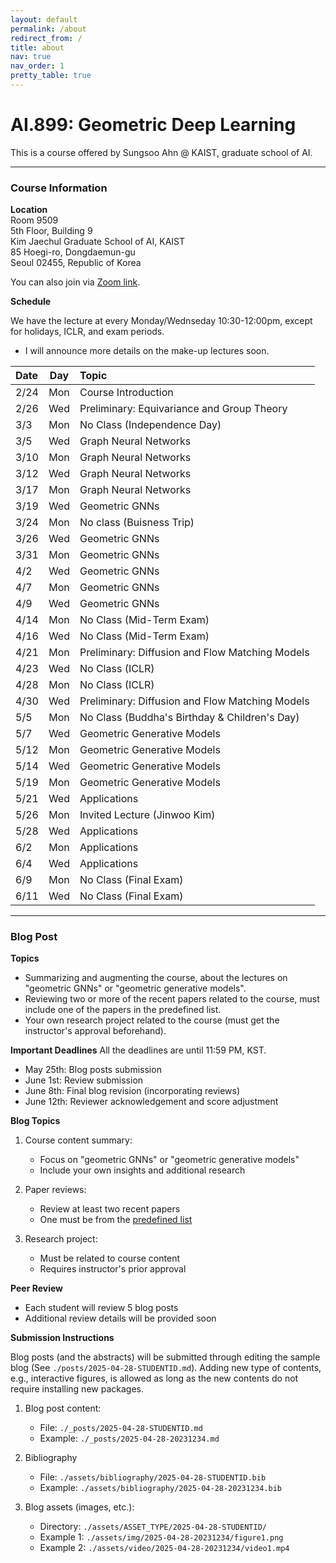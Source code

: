 ```yaml
---
layout: default
permalink: /about
redirect_from: /
title: about
nav: true
nav_order: 1
pretty_table: true
---
```


# AI.899: Geometric Deep Learning

This is a course offered by Sungsoo Ahn @ KAIST, graduate school of AI.

---

### Course Information 

**Location**  
Room 9509  
5th Floor, Building 9  
Kim Jaechul Graduate School of AI, KAIST  
85 Hoegi-ro, Dongdaemun-gu  
Seoul 02455, Republic of Korea

You can also join via [Zoom link](https://us06web.zoom.us/j/84849160930?pwd=I1MkjGflEIQAhSTI7z5OHEX9mcxki4.1).

**Schedule**

We have the lecture at every Monday/Wednseday 10:30-12:00pm, except for holidays, ICLR, and exam periods. 
- I will announce more details on the make-up lectures soon.

| Date  | Day | Topic                                             |
|:------|:---:|:--------------------------------------------------|
| 2/24  | Mon | Course Introduction                               |
| 2/26  | Wed | Preliminary: Equivariance and Group Theory        |
| 3/3   | Mon | No Class (Independence Day)                       |
| 3/5   | Wed | Graph Neural Networks                             |
| 3/10  | Mon | Graph Neural Networks                             |
| 3/12  | Wed | Graph Neural Networks                             |
| 3/17  | Mon | Graph Neural Networks                             |
| 3/19  | Wed | Geometric GNNs                                    |
| 3/24  | Mon | No class (Buisness Trip)                          |
| 3/26  | Wed | Geometric GNNs                                    |
| 3/31  | Mon | Geometric GNNs                                    |
| 4/2   | Wed | Geometric GNNs                                    |
| 4/7   | Mon | Geometric GNNs                                    |
| 4/9   | Wed | Geometric GNNs                                    |
| 4/14  | Mon | No Class (Mid-Term Exam)                          |
| 4/16  | Wed | No Class (Mid-Term Exam)                          |
| 4/21  | Mon | Preliminary: Diffusion and Flow Matching Models   |
| 4/23  | Wed | No Class (ICLR)                                   |
| 4/28  | Mon | No Class (ICLR)                                   |
| 4/30  | Wed | Preliminary: Diffusion and Flow Matching Models   |
| 5/5   | Mon | No Class (Buddha's Birthday & Children's Day)     |
| 5/7   | Wed | Geometric Generative Models                       |
| 5/12  | Mon | Geometric Generative Models                       |
| 5/14  | Wed | Geometric Generative Models                       |
| 5/19  | Mon | Geometric Generative Models                       |
| 5/21  | Wed | Applications                                      |
| 5/26  | Mon | Invited Lecture (Jinwoo Kim)                      |
| 5/28  | Wed | Applications                                      |
| 6/2   | Mon | Applications                                      |
| 6/4   | Wed | Applications                                      |
| 6/9   | Mon | No Class (Final Exam)                             |
| 6/11  | Wed | No Class (Final Exam)                             |

---

### Blog Post

**Topics**
- Summarizing and augmenting the course, about the lectures on "geometric GNNs" or "geometric generative models".
- Reviewing two or more of the recent papers related to the course, must include one of the papers in the predefined list.
- Your own research project related to the course (must get the instructor's approval beforehand).

**Important Deadlines**
All the deadlines are until 11:59 PM, KST.
- May 25th: Blog posts submission
- June 1st: Review submission
- June 8th: Final blog revision (incorporating reviews)
- June 12th: Reviewer acknowledgement and score adjustment

**Blog Topics**
1. Course content summary:
   - Focus on "geometric GNNs" or "geometric generative models"
   - Include your own insights and additional research

2. Paper reviews:
   - Review at least two recent papers
   - One must be from the [predefined list](https://docs.google.com/spreadsheets/d/15PtC9GrSOAWyhSf1C0jQlABeQSmVYy5HLizc0cYMiI4/edit?usp=sharing)
   
3. Research project:
   - Must be related to course content
   - Requires instructor's prior approval

**Peer Review**
- Each student will review 5 blog posts
- Additional review details will be provided soon

**Submission Instructions**

Blog posts (and the abstracts) will be submitted through editing the sample blog (See `./posts/2025-04-28-STUDENTID.md`). Adding new type of contents, e.g., interactive figures, is allowed as long as the new contents do not require installing new packages.

1. Blog post content:
   - File: `./_posts/2025-04-28-STUDENTID.md`
   - Example: `./_posts/2025-04-28-20231234.md`

2. Bibliography
   - File: `./assets/bibliography/2025-04-28-STUDENTID.bib`
   - Example: `./assets/bibliography/2025-04-28-20231234.bib`

3. Blog assets (images, etc.):
   - Directory: `./assets/ASSET_TYPE/2025-04-28-STUDENTID/`
   - Example 1: `./assets/img/2025-04-28-20231234/figure1.png`
   - Example 2: `./assets/video/2025-04-28-20231234/video1.mp4`

